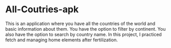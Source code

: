 # All-Coutries-apk

This is an application where you have all the countries of the world and basic information about them.
You have the option to filter by continent. You also have the option to search by country name.
In this project, I practiced fetch and managing home elements after fertilization.
